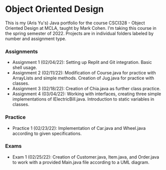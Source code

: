 # Object Oriented Design
This is my (Aris Yu's) Java portfolio for the course CSCI328 - Object Oriented Design at MCLA, taught by Mark Cohen. I'm taking this course in the spring semester of 2022. Projects are in individual folders labeled by number and assignment type. 
### Assignments
* Assignment 1 (02/04/22): Setting up Replit and Git integration. Basic shell usage.
* Assignment 2 (02/11/22): Modification of Course.java for practice with ArrayLists and simple methods. Creation of Jug.java for practice with classes.
* Assignment 3 (02/18/22): Creation of Chia.java as further class practice.
* Assignment 4 (03/04/22): Working with interfaces, creating three simple implementations of IElectricBill.java. Introduction to static variables in classes.
### Practice
* Practice 1 (02/23/22): Implementation of Car.java and Wheel.java according to given specifications.
### Exams
* Exam 1 (02/25/22): Creation of Customer.java, Item.java, and Order.java to work with a provided Main.java file according to a UML diagram.
